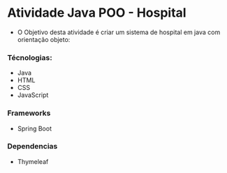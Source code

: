 # Atividade Java POO - Hospital

- O Objetivo desta atividade é criar um sistema de hospital em java com orientação objeto:

### Técnologias:
- Java
- HTML
- CSS
- JavaScript

### Frameworks
- Spring Boot

### Dependencias 
- Thymeleaf

